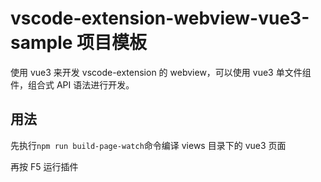 # vscode-extension-webview-vue3-sample 项目模板

使用 vue3 来开发 vscode-extension 的 webview，可以使用 vue3 单文件组件，组合式 API 语法进行开发。

## 用法

先执行`npm run build-page-watch`命令编译 views 目录下的 vue3 页面

再按 F5 运行插件
